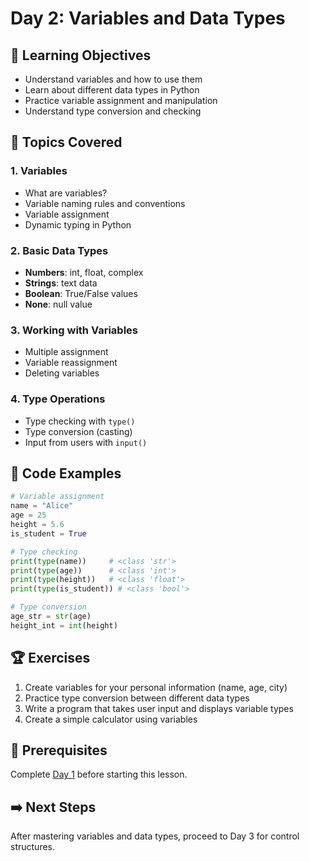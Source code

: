 
# Day 2: Variables and Data Types

## 🎯 Learning Objectives
- Understand variables and how to use them
- Learn about different data types in Python
- Practice variable assignment and manipulation
- Understand type conversion and checking

## 📝 Topics Covered

### 1. Variables
- What are variables?
- Variable naming rules and conventions
- Variable assignment
- Dynamic typing in Python

### 2. Basic Data Types
- **Numbers**: int, float, complex
- **Strings**: text data
- **Boolean**: True/False values
- **None**: null value

### 3. Working with Variables
- Multiple assignment
- Variable reassignment
- Deleting variables

### 4. Type Operations
- Type checking with `type()`
- Type conversion (casting)
- Input from users with `input()`

## 🚀 Code Examples

```python
# Variable assignment
name = "Alice"
age = 25
height = 5.6
is_student = True

# Type checking
print(type(name))     # <class 'str'>
print(type(age))      # <class 'int'>
print(type(height))   # <class 'float'>
print(type(is_student)) # <class 'bool'>

# Type conversion
age_str = str(age)
height_int = int(height)
```

## 🏆 Exercises
1. Create variables for your personal information (name, age, city)
2. Practice type conversion between different data types
3. Write a program that takes user input and displays variable types
4. Create a simple calculator using variables

## 🔗 Prerequisites
Complete [Day 1](../day-1/) before starting this lesson.

## ➡️ Next Steps
After mastering variables and data types, proceed to Day 3 for control structures.
